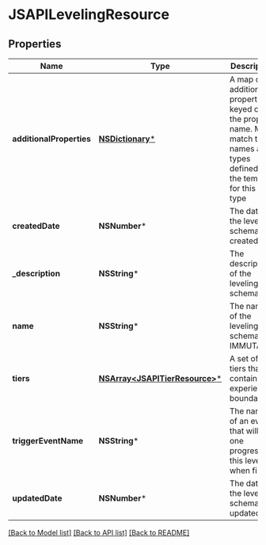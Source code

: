 # JSAPILevelingResource

## Properties
Name | Type | Description | Notes
------------ | ------------- | ------------- | -------------
**additionalProperties** | [**NSDictionary***](JSAPIProperty.md) | A map of additional properties, keyed on the property name.  Must match the names and types defined in the template for this item type | [optional] 
**createdDate** | **NSNumber*** | The date the leveling schema was created | [optional] 
**_description** | **NSString*** | The description of the leveling schema | [optional] 
**name** | **NSString*** | The name of the leveling schema.  IMMUTABLE | 
**tiers** | [**NSArray&lt;JSAPITierResource&gt;***](JSAPITierResource.md) | A set of tiers that contain experience boundaries | [optional] 
**triggerEventName** | **NSString*** | The name of an event that will add one progress to this level when fired | [optional] 
**updatedDate** | **NSNumber*** | The date the leveling schema was updated | [optional] 

[[Back to Model list]](../README.md#documentation-for-models) [[Back to API list]](../README.md#documentation-for-api-endpoints) [[Back to README]](../README.md)


